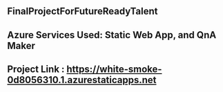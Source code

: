 ## FinalProjectForFutureReadyTalent
## Azure Services Used: Static Web App, and QnA Maker
## Project Link : https://white-smoke-0d8056310.1.azurestaticapps.net
